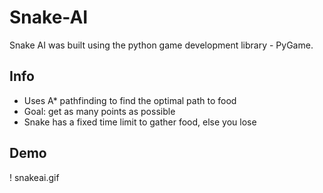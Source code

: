# Snake-AI
Snake AI was built using the python game development library - PyGame. 
## Info ##
- Uses A* pathfinding to find the optimal path to food
- Goal: get as many points as possible
- Snake has a fixed time limit to gather food, else you lose 


## Demo ##
! snakeai.gif
